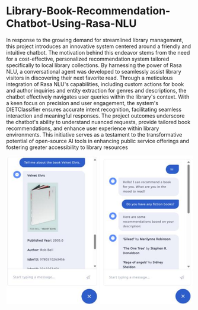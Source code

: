 # Library-Book-Recommendation-Chatbot-Using-Rasa-NLU

In  response  to  the  growing  demand  for streamlined  library  management,  this  project  introduces  an innovative  system  centered  around  a  friendly  and  intuitive chatbot. The motivation behind this endeavor stems from the need for a cost-effective, personalized recommendation system tailored specifically to local library collections. By harnessing the power of Rasa NLU, a conversational agent was developed to seamlessly assist library visitors in discovering their next favorite read. Through a meticulous integration of Rasa NLU's capabilities,  including  custom  actions  for  book  and  author inquiries and entity extraction for genres and descriptions, the chatbot effectively navigates user queries within the library's context. With a keen focus on precision and user engagement, the system's DIETClassifier ensures accurate intent recognition, facilitating seamless interaction and meaningful responses. The project outcomes underscore the chatbot's ability to understand nuanced requests, provide tailored book recommendations, and enhance  user  experience  within  library  environments.  This initiative serves as a testament to the transformative potential of open-source AI tools in enhancing public service offerings and fostering  greater  accessibility  to  library  resources

<p style="text-align: center;">
  <img src="https://github.com/URK21CS1072/Library-Book-Recommendation-Chatbot-Using-Rasa-NLU/blob/main/img/CRP_323_page4_image2.png" width="250" height="400" style="margin-right: '100px';">
  <img src="https://github.com/URK21CS1072/Library-Book-Recommendation-Chatbot-Using-Rasa-NLU/blob/main/img/CRP_323_page4_image.png" width="250" height="400">
</p>
